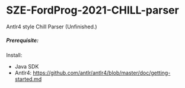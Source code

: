 # SZE-FordProg-2021-CHILL-parser

Antlr4 style Chill Parser (Unfinished.)

##### Prerequisite:
Install:
- Java SDK 
- Antlr4: https://github.com/antlr/antlr4/blob/master/doc/getting-started.md

